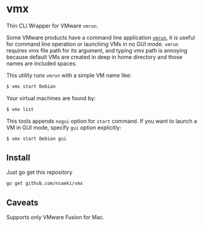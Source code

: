 # vmx

Thin CLI Wrapper for VMware `vmrun`.

Some VMware products have a command line application [`vmrun`](https://www.vmware.com/support/ws55/doc/ws_learning_cli_vmrun.html), it is useful for command line operation or launching VMs in no GUI mode.
`vmrun` requires vmx file path for its argument, and typing vmx path is annoying because default VMs are created in deep in home directory and those names are included spaces.

This utility runs `vmrun` with a simple VM name like:

```bash
$ vmx start Debian
```

Your virtual machines are found by:

```bash
$ vmx list
```

This tools appends `nogui` option for `start` command.
If you want to launch a VM in GUI mode, specify `gui` option explicitly:

```bash
$ vmx start Debian gui
```

## Install

Just go get this repository

```bash
go get github.com/nsaeki/vmx
```

## Caveats

Supports only VMware Fusion for Mac.
